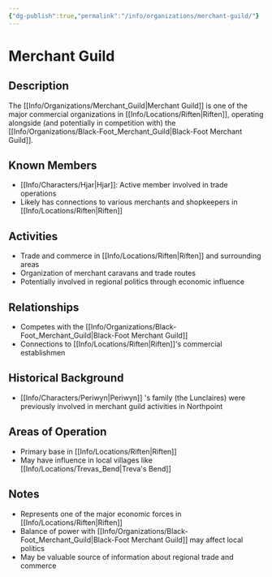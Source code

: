 ```yaml
---
{"dg-publish":true,"permalink":"/info/organizations/merchant-guild/"}
---
```


# Merchant Guild

## Description
The [[Info/Organizations/Merchant_Guild\|Merchant Guild]] is one of the major commercial organizations in [[Info/Locations/Riften\|Riften]], operating alongside (and potentially in competition with) the [[Info/Organizations/Black-Foot_Merchant_Guild\|Black-Foot Merchant Guild]].

## Known Members
- [[Info/Characters/Hjar\|Hjar]]: Active member involved in trade operations
- Likely has connections to various merchants and shopkeepers in [[Info/Locations/Riften\|Riften]]

## Activities
- Trade and commerce in [[Info/Locations/Riften\|Riften]] and surrounding areas
- Organization of merchant caravans and trade routes
- Potentially involved in regional politics through economic influence

## Relationships
- Competes with the [[Info/Organizations/Black-Foot_Merchant_Guild\|Black-Foot Merchant Guild]]
- Connections to [[Info/Locations/Riften\|Riften]]'s commercial establishmen

## Historical Background
- [[Info/Characters/Periwyn\|Periwyn]] 's family (the Lunclaires) were previously involved in merchant guild activities in Northpoint

## Areas of Operation
- Primary base in [[Info/Locations/Riften\|Riften]]
- May have influence in local villages like [[Info/Locations/Trevas_Bend\|Treva's Bend]]

## Notes
- Represents one of the major economic forces in [[Info/Locations/Riften\|Riften]]
- Balance of power with [[Info/Organizations/Black-Foot_Merchant_Guild\|Black-Foot Merchant Guild]] may affect local politics
- May be valuable source of information about regional trade and commerce